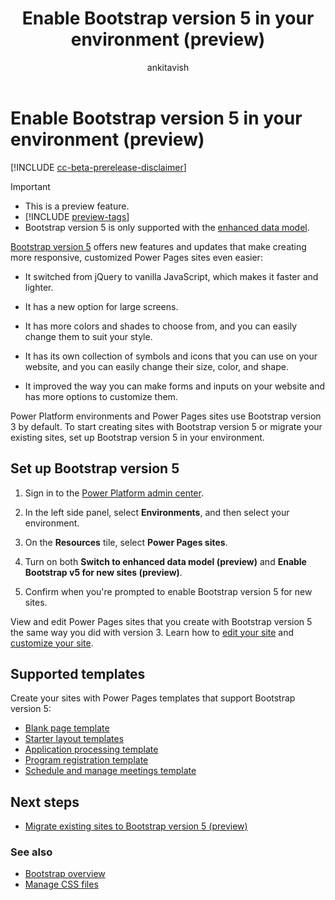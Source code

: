 ﻿---
title: Enable Bootstrap version 5 in your environment (preview)
description: Learn how to enable Bootstrap version 5 in your environment to take advantage of new features and updates that make creating responsive, customized Power Pages sites even easier.
ms.topic: how-to
ms.date: 09/27/2023
author: ankitavish
ms.author: avishwakarma
ms.reviewer: kkendrick
contributors:
  - ProfessorKendrick
ms.custom:
  - ai-gen-docs-bap
  - ai-gen-desc
  - ai-seo-date:11/16/2023
  - bap-template
---

# Enable Bootstrap version 5 in your environment (preview)

[!INCLUDE [cc-beta-prerelease-disclaimer](../includes/cc-beta-prerelease-disclaimer.md)]

> [!IMPORTANT]
>
> - This is a preview feature.
> - [!INCLUDE [preview-tags](../includes/cc-preview-features-definition.md)]
> - Bootstrap version 5 is only supported with the [enhanced data model](../admin/enhanced-data-model.md).

[Bootstrap version 5](https://getbootstrap.com/docs/5.0/getting-started/introduction/) offers new features and updates that make creating more responsive, customized Power Pages sites even easier:

- It switched from jQuery to vanilla JavaScript, which makes it faster and lighter.

- It has a new option for large screens.

- It has more colors and shades to choose from, and you can easily change them to suit your style.

- It has its own collection of symbols and icons that you can use on your website, and you can easily change their size, color, and shape.

- It improved the way you can make forms and inputs on your website and has more options to customize them.

Power Platform environments and Power Pages sites use Bootstrap version 3 by default. To start creating sites with Bootstrap version 5 or migrate your existing sites, set up Bootstrap version 5 in your environment.

## Set up Bootstrap version 5

1. Sign in to the [Power Platform admin center](https://admin.powerplatform.microsoft.com/).

1. In the left side panel, select **Environments**, and then select your environment.

1. On the **Resources** tile, select **Power Pages sites**.

1. Turn on both **Switch to enhanced data model (preview)** and **Enable Bootstrap v5 for new sites (preview)**.

1. Confirm when you're prompted to enable Bootstrap version 5 for new sites.

View and edit Power Pages sites that you create with Bootstrap version 5 the same way you did with version 3. Learn how to [edit your site](../getting-started/customize-pages.md) and [customize your site](../configure/bootstrap-overview.md#customize-bootstrap).

## Supported templates

Create your sites with Power Pages templates that support Bootstrap version 5:

- [Blank page template](../templates/blank.md)
- [Starter layout templates](../templates/starter-layout.md)
- [Application processing template](../templates/building-permit.md)
- [Program registration template](../templates/after-school.md)
- [Schedule and manage meetings template](../templates/book-a-meeting.md)

## Next steps

- [Migrate existing sites to Bootstrap version 5 (preview)](migrate-bootstrap.md)

### See also

- [Bootstrap overview](bootstrap-overview.md)
- [Manage CSS files](manage-css.md)
